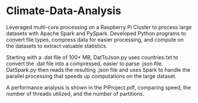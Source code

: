# Climate-Data-Analysis
Leveraged multi-core processing on a Raspberry Pi Cluster to process large datasets with Apache Spark and PySpark. Developed Python programs to convert file types, compress data for easier processing, and compute on the datasets to extract valuable statistics.

Starting with a .dat file of 100+ MB, DatToJson.py uses countries.txt to convert the .dat file into a compressed, easier to parse .json file.
DatSpark.py then reads the resulting .json file and uses Spark to handle the parallel processing that speeds up computations on the large dataset.

A performance analysis is shown in the PiProject.pdf, comparing speed, the number of threads utilized, and the number of partitions.
